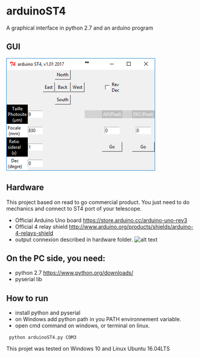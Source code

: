 # arduinoST4

A graphical interface in python 2.7 and an arduino program

## GUI
![alt text](https://raw.githubusercontent.com/tlemoult/arduinoST4/master/gui/gui.png)

## Hardware
This project based on read to go commercial product. You just need to do mechanics and connect to ST4 port of your telescope.
* Official Arduino Uno board https://store.arduino.cc/arduino-uno-rev3
* Official 4 relay shield http://www.arduino.org/products/shields/arduino-4-relays-shield
* output connexion described in hardware folder.
![alt text](https://raw.githubusercontent.com/tlemoult/arduinoST4/master/hard/arduino-ST4-connection.pjg)

## On the PC side, you need:
* python 2.7  https://www.python.org/downloads/
* pyserial lib

## How to run
* install python and pyserial
* on Windows add python path in you PATH environnement variable.
* open cmd command on windows, or terminal on linux.
```
 python arduinoST4.py COM3
```

This projet was tested on Windows 10 and Linux Ubuntu 16.04LTS

